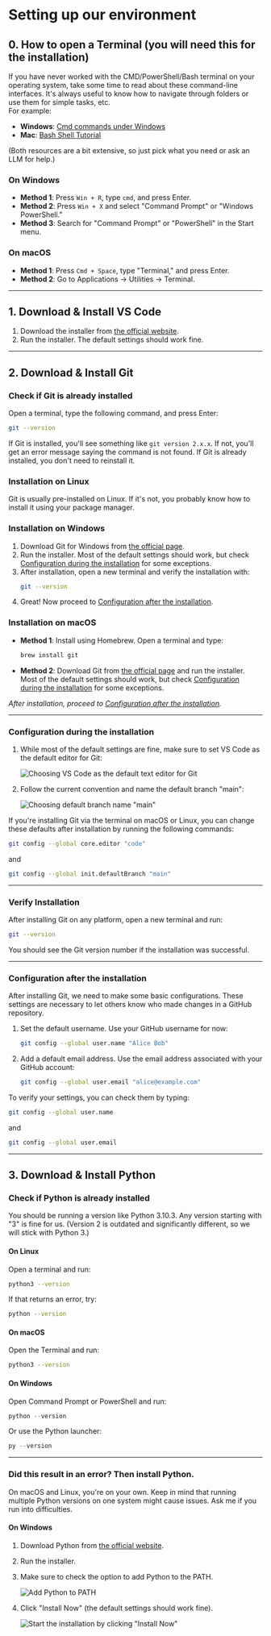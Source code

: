 # Setting up our environment

## 0. How to open a Terminal (you will need this for the installation)

If you have never worked with the CMD/PowerShell/Bash terminal on your operating system, take some time to read about these command-line interfaces. It's always useful to know how to navigate through folders or use them for simple tasks, etc.  
For example:  
- **Windows**: [Cmd commands under Windows](https://www.thomas-krenn.com/en/wiki/Cmd_commands_under_Windows)  
- **Mac**: [Bash Shell Tutorial](https://mmuratarat.github.io/2020-04-01/bash_shell_tutorial)  

(Both resources are a bit extensive, so just pick what you need or ask an LLM for help.)

### On Windows
- **Method 1**: Press `Win + R`, type `cmd`, and press Enter.
- **Method 2**: Press `Win + X` and select "Command Prompt" or "Windows PowerShell."
- **Method 3**: Search for "Command Prompt" or "PowerShell" in the Start menu.

### On macOS
- **Method 1**: Press `Cmd + Space`, type "Terminal," and press Enter.
- **Method 2**: Go to Applications → Utilities → Terminal.

---

## 1. Download & Install VS Code
1. Download the installer from [the official website](https://code.visualstudio.com/).
2. Run the installer. The default settings should work fine.

---

## 2. Download & Install Git

### Check if Git is already installed
Open a terminal, type the following command, and press Enter:
```bash
git --version
```
If Git is installed, you'll see something like `git version 2.x.x`. If not, you'll get an error message saying the command is not found. If Git is already installed, you don't need to reinstall it.

### Installation on Linux
Git is usually pre-installed on Linux. If it's not, you probably know how to install it using your package manager.

### Installation on Windows
1. Download Git for Windows from [the official page](https://git-scm.com/downloads/win).
2. Run the installer. Most of the default settings should work, but check [Configuration during the installation](#configuration-during-the-installation) for some exceptions.
3. After installation, open a new terminal and verify the installation with:
   ```bash
   git --version
   ```
4. Great! Now proceed to [Configuration after the installation](#configuration-after-the-installation).

### Installation on macOS
- **Method 1**: Install using Homebrew. Open a terminal and type:
  ```bash
  brew install git
  ```
- **Method 2**: Download Git from [the official page](https://git-scm.com/downloads/mac) and run the installer. Most of the default settings should work, but check [Configuration during the installation](#configuration-during-the-installation) for some exceptions.

*After installation, proceed to [Configuration after the installation](#configuration-after-the-installation).*

---

### Configuration during the installation
1. While most of the default settings are fine, make sure to set VS Code as the default editor for Git:

   ![Choosing VS Code as the default text editor for Git](git_1.png "Default editor")

2. Follow the current convention and name the default branch "main":

   ![Choosing default branch name "main"](git_2.png "Default branch")

If you're installing Git via the terminal on macOS or Linux, you can change these defaults after installation by running the following commands:
```bash
git config --global core.editor "code"
```
and
```bash
git config --global init.defaultBranch "main"
```

---

### Verify Installation
After installing Git on any platform, open a new terminal and run:
```bash
git --version
```
You should see the Git version number if the installation was successful.

---

### Configuration after the installation
After installing Git, we need to make some basic configurations. These settings are necessary to let others know who made changes in a GitHub repository.

1. Set the default username. Use your GitHub username for now:
   ```bash
   git config --global user.name "Alice Bob"
   ```
2. Add a default email address. Use the email address associated with your GitHub account:
   ```bash
   git config --global user.email "alice@example.com"
   ```

To verify your settings, you can check them by typing:
```bash
git config --global user.name
```
and
```bash
git config --global user.email
```

---

## 3. Download & Install Python

### Check if Python is already installed
You should be running a version like Python 3.10.3. Any version starting with "3" is fine for us. (Version 2 is outdated and significantly different, so we will stick with Python 3.)

#### On Linux
Open a terminal and run:
```bash
python3 --version
```
If that returns an error, try:
```bash
python --version
```

#### On macOS
Open the Terminal and run:
```bash
python3 --version
```

#### On Windows
Open Command Prompt or PowerShell and run:
```powershell
python --version
```
Or use the Python launcher:
```powershell
py --version
```

---

### Did this result in an error? Then install Python.
On macOS and Linux, you're on your own. Keep in mind that running multiple Python versions on one system might cause issues. Ask me if you run into difficulties.

#### On Windows
1. Download Python from [the official website](https://www.python.org/downloads/windows/).
2. Run the installer.
3. Make sure to check the option to add Python to the PATH.

   ![Add Python to PATH](python_1.png "Adding Python to PATH")

4. Click "Install Now" (the default settings should work fine).

   ![Start the installation by clicking "Install Now"](python_2.png "Starting the installation")
